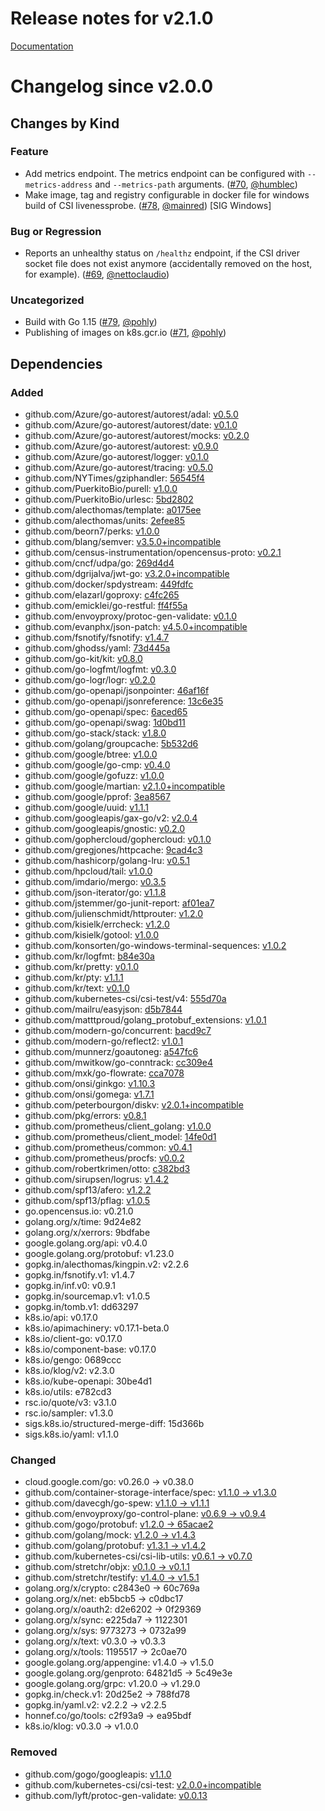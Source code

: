 # Release notes for v2.1.0

[Documentation](https://kubernetes-csi.github.io/docs/)

# Changelog since v2.0.0

## Changes by Kind

### Feature

- Add metrics endpoint. The metrics endpoint can be configured with `--metrics-address` and `--metrics-path` arguments. ([#70](https://github.com/kubernetes-csi/livenessprobe/pull/70), [@humblec](https://github.com/humblec))
- Make image, tag and registry configurable in docker file for windows build of CSI livenessprobe. ([#78](https://github.com/kubernetes-csi/livenessprobe/pull/78), [@mainred](https://github.com/mainred)) [SIG Windows]

### Bug or Regression

- Reports an unhealthy status on `/healthz` endpoint, if the CSI driver socket file does not exist anymore (accidentally removed on the host, for example). ([#69](https://github.com/kubernetes-csi/livenessprobe/pull/69), [@nettoclaudio](https://github.com/nettoclaudio))

### Uncategorized

- Build with Go 1.15 ([#79](https://github.com/kubernetes-csi/livenessprobe/pull/79), [@pohly](https://github.com/pohly))
- Publishing of images on k8s.gcr.io ([#71](https://github.com/kubernetes-csi/livenessprobe/pull/71), [@pohly](https://github.com/pohly))

## Dependencies

### Added
- github.com/Azure/go-autorest/autorest/adal: [v0.5.0](https://github.com/Azure/go-autorest/autorest/adal/tree/v0.5.0)
- github.com/Azure/go-autorest/autorest/date: [v0.1.0](https://github.com/Azure/go-autorest/autorest/date/tree/v0.1.0)
- github.com/Azure/go-autorest/autorest/mocks: [v0.2.0](https://github.com/Azure/go-autorest/autorest/mocks/tree/v0.2.0)
- github.com/Azure/go-autorest/autorest: [v0.9.0](https://github.com/Azure/go-autorest/autorest/tree/v0.9.0)
- github.com/Azure/go-autorest/logger: [v0.1.0](https://github.com/Azure/go-autorest/logger/tree/v0.1.0)
- github.com/Azure/go-autorest/tracing: [v0.5.0](https://github.com/Azure/go-autorest/tracing/tree/v0.5.0)
- github.com/NYTimes/gziphandler: [56545f4](https://github.com/NYTimes/gziphandler/tree/56545f4)
- github.com/PuerkitoBio/purell: [v1.0.0](https://github.com/PuerkitoBio/purell/tree/v1.0.0)
- github.com/PuerkitoBio/urlesc: [5bd2802](https://github.com/PuerkitoBio/urlesc/tree/5bd2802)
- github.com/alecthomas/template: [a0175ee](https://github.com/alecthomas/template/tree/a0175ee)
- github.com/alecthomas/units: [2efee85](https://github.com/alecthomas/units/tree/2efee85)
- github.com/beorn7/perks: [v1.0.0](https://github.com/beorn7/perks/tree/v1.0.0)
- github.com/blang/semver: [v3.5.0+incompatible](https://github.com/blang/semver/tree/v3.5.0)
- github.com/census-instrumentation/opencensus-proto: [v0.2.1](https://github.com/census-instrumentation/opencensus-proto/tree/v0.2.1)
- github.com/cncf/udpa/go: [269d4d4](https://github.com/cncf/udpa/go/tree/269d4d4)
- github.com/dgrijalva/jwt-go: [v3.2.0+incompatible](https://github.com/dgrijalva/jwt-go/tree/v3.2.0)
- github.com/docker/spdystream: [449fdfc](https://github.com/docker/spdystream/tree/449fdfc)
- github.com/elazarl/goproxy: [c4fc265](https://github.com/elazarl/goproxy/tree/c4fc265)
- github.com/emicklei/go-restful: [ff4f55a](https://github.com/emicklei/go-restful/tree/ff4f55a)
- github.com/envoyproxy/protoc-gen-validate: [v0.1.0](https://github.com/envoyproxy/protoc-gen-validate/tree/v0.1.0)
- github.com/evanphx/json-patch: [v4.5.0+incompatible](https://github.com/evanphx/json-patch/tree/v4.5.0)
- github.com/fsnotify/fsnotify: [v1.4.7](https://github.com/fsnotify/fsnotify/tree/v1.4.7)
- github.com/ghodss/yaml: [73d445a](https://github.com/ghodss/yaml/tree/73d445a)
- github.com/go-kit/kit: [v0.8.0](https://github.com/go-kit/kit/tree/v0.8.0)
- github.com/go-logfmt/logfmt: [v0.3.0](https://github.com/go-logfmt/logfmt/tree/v0.3.0)
- github.com/go-logr/logr: [v0.2.0](https://github.com/go-logr/logr/tree/v0.2.0)
- github.com/go-openapi/jsonpointer: [46af16f](https://github.com/go-openapi/jsonpointer/tree/46af16f)
- github.com/go-openapi/jsonreference: [13c6e35](https://github.com/go-openapi/jsonreference/tree/13c6e35)
- github.com/go-openapi/spec: [6aced65](https://github.com/go-openapi/spec/tree/6aced65)
- github.com/go-openapi/swag: [1d0bd11](https://github.com/go-openapi/swag/tree/1d0bd11)
- github.com/go-stack/stack: [v1.8.0](https://github.com/go-stack/stack/tree/v1.8.0)
- github.com/golang/groupcache: [5b532d6](https://github.com/golang/groupcache/tree/5b532d6)
- github.com/google/btree: [v1.0.0](https://github.com/google/btree/tree/v1.0.0)
- github.com/google/go-cmp: [v0.4.0](https://github.com/google/go-cmp/tree/v0.4.0)
- github.com/google/gofuzz: [v1.0.0](https://github.com/google/gofuzz/tree/v1.0.0)
- github.com/google/martian: [v2.1.0+incompatible](https://github.com/google/martian/tree/v2.1.0)
- github.com/google/pprof: [3ea8567](https://github.com/google/pprof/tree/3ea8567)
- github.com/google/uuid: [v1.1.1](https://github.com/google/uuid/tree/v1.1.1)
- github.com/googleapis/gax-go/v2: [v2.0.4](https://github.com/googleapis/gax-go/v2/tree/v2.0.4)
- github.com/googleapis/gnostic: [v0.2.0](https://github.com/googleapis/gnostic/tree/v0.2.0)
- github.com/gophercloud/gophercloud: [v0.1.0](https://github.com/gophercloud/gophercloud/tree/v0.1.0)
- github.com/gregjones/httpcache: [9cad4c3](https://github.com/gregjones/httpcache/tree/9cad4c3)
- github.com/hashicorp/golang-lru: [v0.5.1](https://github.com/hashicorp/golang-lru/tree/v0.5.1)
- github.com/hpcloud/tail: [v1.0.0](https://github.com/hpcloud/tail/tree/v1.0.0)
- github.com/imdario/mergo: [v0.3.5](https://github.com/imdario/mergo/tree/v0.3.5)
- github.com/json-iterator/go: [v1.1.8](https://github.com/json-iterator/go/tree/v1.1.8)
- github.com/jstemmer/go-junit-report: [af01ea7](https://github.com/jstemmer/go-junit-report/tree/af01ea7)
- github.com/julienschmidt/httprouter: [v1.2.0](https://github.com/julienschmidt/httprouter/tree/v1.2.0)
- github.com/kisielk/errcheck: [v1.2.0](https://github.com/kisielk/errcheck/tree/v1.2.0)
- github.com/kisielk/gotool: [v1.0.0](https://github.com/kisielk/gotool/tree/v1.0.0)
- github.com/konsorten/go-windows-terminal-sequences: [v1.0.2](https://github.com/konsorten/go-windows-terminal-sequences/tree/v1.0.2)
- github.com/kr/logfmt: [b84e30a](https://github.com/kr/logfmt/tree/b84e30a)
- github.com/kr/pretty: [v0.1.0](https://github.com/kr/pretty/tree/v0.1.0)
- github.com/kr/pty: [v1.1.1](https://github.com/kr/pty/tree/v1.1.1)
- github.com/kr/text: [v0.1.0](https://github.com/kr/text/tree/v0.1.0)
- github.com/kubernetes-csi/csi-test/v4: [555d70a](https://github.com/kubernetes-csi/csi-test/v4/tree/555d70a)
- github.com/mailru/easyjson: [d5b7844](https://github.com/mailru/easyjson/tree/d5b7844)
- github.com/matttproud/golang_protobuf_extensions: [v1.0.1](https://github.com/matttproud/golang_protobuf_extensions/tree/v1.0.1)
- github.com/modern-go/concurrent: [bacd9c7](https://github.com/modern-go/concurrent/tree/bacd9c7)
- github.com/modern-go/reflect2: [v1.0.1](https://github.com/modern-go/reflect2/tree/v1.0.1)
- github.com/munnerz/goautoneg: [a547fc6](https://github.com/munnerz/goautoneg/tree/a547fc6)
- github.com/mwitkow/go-conntrack: [cc309e4](https://github.com/mwitkow/go-conntrack/tree/cc309e4)
- github.com/mxk/go-flowrate: [cca7078](https://github.com/mxk/go-flowrate/tree/cca7078)
- github.com/onsi/ginkgo: [v1.10.3](https://github.com/onsi/ginkgo/tree/v1.10.3)
- github.com/onsi/gomega: [v1.7.1](https://github.com/onsi/gomega/tree/v1.7.1)
- github.com/peterbourgon/diskv: [v2.0.1+incompatible](https://github.com/peterbourgon/diskv/tree/v2.0.1)
- github.com/pkg/errors: [v0.8.1](https://github.com/pkg/errors/tree/v0.8.1)
- github.com/prometheus/client_golang: [v1.0.0](https://github.com/prometheus/client_golang/tree/v1.0.0)
- github.com/prometheus/client_model: [14fe0d1](https://github.com/prometheus/client_model/tree/14fe0d1)
- github.com/prometheus/common: [v0.4.1](https://github.com/prometheus/common/tree/v0.4.1)
- github.com/prometheus/procfs: [v0.0.2](https://github.com/prometheus/procfs/tree/v0.0.2)
- github.com/robertkrimen/otto: [c382bd3](https://github.com/robertkrimen/otto/tree/c382bd3)
- github.com/sirupsen/logrus: [v1.4.2](https://github.com/sirupsen/logrus/tree/v1.4.2)
- github.com/spf13/afero: [v1.2.2](https://github.com/spf13/afero/tree/v1.2.2)
- github.com/spf13/pflag: [v1.0.5](https://github.com/spf13/pflag/tree/v1.0.5)
- go.opencensus.io: v0.21.0
- golang.org/x/time: 9d24e82
- golang.org/x/xerrors: 9bdfabe
- google.golang.org/api: v0.4.0
- google.golang.org/protobuf: v1.23.0
- gopkg.in/alecthomas/kingpin.v2: v2.2.6
- gopkg.in/fsnotify.v1: v1.4.7
- gopkg.in/inf.v0: v0.9.1
- gopkg.in/sourcemap.v1: v1.0.5
- gopkg.in/tomb.v1: dd63297
- k8s.io/api: v0.17.0
- k8s.io/apimachinery: v0.17.1-beta.0
- k8s.io/client-go: v0.17.0
- k8s.io/component-base: v0.17.0
- k8s.io/gengo: 0689ccc
- k8s.io/klog/v2: v2.3.0
- k8s.io/kube-openapi: 30be4d1
- k8s.io/utils: e782cd3
- rsc.io/quote/v3: v3.1.0
- rsc.io/sampler: v1.3.0
- sigs.k8s.io/structured-merge-diff: 15d366b
- sigs.k8s.io/yaml: v1.1.0

### Changed
- cloud.google.com/go: v0.26.0 → v0.38.0
- github.com/container-storage-interface/spec: [v1.1.0 → v1.3.0](https://github.com/container-storage-interface/spec/compare/v1.1.0...v1.3.0)
- github.com/davecgh/go-spew: [v1.1.0 → v1.1.1](https://github.com/davecgh/go-spew/compare/v1.1.0...v1.1.1)
- github.com/envoyproxy/go-control-plane: [v0.6.9 → v0.9.4](https://github.com/envoyproxy/go-control-plane/compare/v0.6.9...v0.9.4)
- github.com/gogo/protobuf: [v1.2.0 → 65acae2](https://github.com/gogo/protobuf/compare/v1.2.0...65acae2)
- github.com/golang/mock: [v1.2.0 → v1.4.3](https://github.com/golang/mock/compare/v1.2.0...v1.4.3)
- github.com/golang/protobuf: [v1.3.1 → v1.4.2](https://github.com/golang/protobuf/compare/v1.3.1...v1.4.2)
- github.com/kubernetes-csi/csi-lib-utils: [v0.6.1 → v0.7.0](https://github.com/kubernetes-csi/csi-lib-utils/compare/v0.6.1...v0.7.0)
- github.com/stretchr/objx: [v0.1.0 → v0.1.1](https://github.com/stretchr/objx/compare/v0.1.0...v0.1.1)
- github.com/stretchr/testify: [v1.4.0 → v1.5.1](https://github.com/stretchr/testify/compare/v1.4.0...v1.5.1)
- golang.org/x/crypto: c2843e0 → 60c769a
- golang.org/x/net: eb5bcb5 → c0dbc17
- golang.org/x/oauth2: d2e6202 → 0f29369
- golang.org/x/sync: e225da7 → 1122301
- golang.org/x/sys: 9773273 → 0732a99
- golang.org/x/text: v0.3.0 → v0.3.3
- golang.org/x/tools: 1195517 → 2c0ae70
- google.golang.org/appengine: v1.4.0 → v1.5.0
- google.golang.org/genproto: 64821d5 → 5c49e3e
- google.golang.org/grpc: v1.20.0 → v1.29.0
- gopkg.in/check.v1: 20d25e2 → 788fd78
- gopkg.in/yaml.v2: v2.2.2 → v2.2.5
- honnef.co/go/tools: c2f93a9 → ea95bdf
- k8s.io/klog: v0.3.0 → v1.0.0

### Removed
- github.com/gogo/googleapis: [v1.1.0](https://github.com/gogo/googleapis/tree/v1.1.0)
- github.com/kubernetes-csi/csi-test: [v2.0.0+incompatible](https://github.com/kubernetes-csi/csi-test/tree/v2.0.0)
- github.com/lyft/protoc-gen-validate: [v0.0.13](https://github.com/lyft/protoc-gen-validate/tree/v0.0.13)
